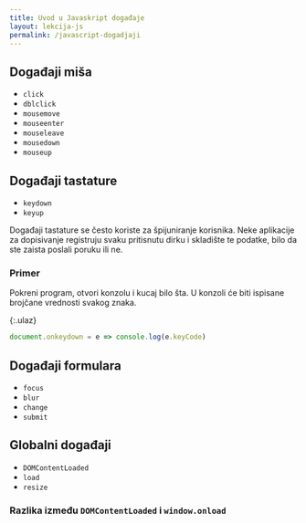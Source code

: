 ```yaml
---
title: Uvod u Javaskript događaje
layout: lekcija-js
permalink: /javascript-dogadjaji
---
```


## Događaji miša 

- `click`
- `dblclick`
- `mousemove`
- `mouseenter`
- `mouseleave`
- `mousedown`
- `mouseup`

## Događaji tastature 

- `keydown`
- `keyup`

Događaji tastature se često koriste za špijuniranje korisnika. Neke aplikacije za dopisivanje registruju svaku pritisnutu dirku i skladište te podatke, bilo da ste zaista poslali poruku ili ne. 

### Primer

Pokreni program, otvori konzolu i kucaj bilo šta. U konzoli će biti ispisane brojčane vrednosti svakog znaka.

{:.ulaz}
```js
document.onkeydown = e => console.log(e.keyCode)
```

## Događaji formulara

- `focus`
- `blur`
- `change`
- `submit`

## Globalni događaji 

- `DOMContentLoaded`
- `load`
- `resize`

### Razlika između `DOMContentLoaded` i `window.onload`
